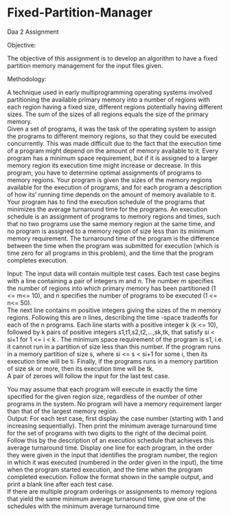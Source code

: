 # Fixed-Partition-Manager
Daa 2 Assignment

Objective:  
 
The objective of this assignment is to develop an algorithm to have a fixed partition memory 
management for the input files given.  

Methodology:  

A technique used in early multiprogramming operating systems involved partitioning the available primary memory into a number of regions with each region having a fixed size, different regions potentially having different sizes. The sum of the sizes of all regions equals the size of the primary memory.  
Given a set of programs, it was the task of the operating system to assign the programs to different memory regions, so that they could be executed concurrently. This was made difficult due to the fact that the execution time of a program might depend on the amount of memory available to it. Every program has a minimum space requirement, but if it is 
assigned to a larger memory region its execution time might increase or decrease. In this program, you have to determine optimal assignments of programs to memory regions. Your program is given the sizes of the memory regions available for the execution of programs, and for each program a description of how its’ running time depends on the amount of memory available to it. Your program has to
find the execution schedule of the programs that minimizes the average turnaround time for the programs. An execution schedule is an assignment of programs to memory regions and times, such that no two programs use the same memory region at the same time, and no program is assigned to a memory region of size less than its minimum memory requirement. The turnaround time of the program is 
the difference between the time when the program was submitted for execution (which is time zero for all programs in this problem), and the time that the program completes execution.  

Input: The input data will contain multiple test cases. Each test case begins with a line containing a pair of integers m and n. The number m specifies the number of regions into which primary memory has been partitioned (1   <= m<=    10), and n specifies the number of programs to be executed (1 <=  n<=    50).  
The next line contains m positive integers giving the sizes of the m memory regions. Following this are n lines, describing the time -space tradeoffs for each of the n programs. Each line starts with a positive integer k (k  <=  10), followed by k pairs of positive integers s1,t1,s2,t2,…,sk,tk, that satisfy si < si+1 for 1 <=   i < k . The minimum space requirement of the program 
is s1, i.e. it cannot run in a partition of size less than this number. If the program runs in a memory partition of size s, where si    <=  s < si+1 for some i, then its execution time will be ti. Finally, if the programs runs in a memory partition of size sk or more, then its execution time will be tk.  
A pair of zeroes will follow the input for the last test case.  

You may assume that each program will execute in exactly the time specified for the given region size, regardless of the number of other programs in the system. No program will have a memory requirement larger than that of the largest memory region.          
Output: For each test case, first display the case number (starting with 1 and increasing sequentially). Then print the minimum average turnaround time for the set of programs with two digits to the right of the decimal point. Follow this by the description of 
an execution schedule that achieves this average turnaround time. Display one line for each program, in the order they were given in the input that identifies the program number, the region in which it was executed (numbered in the order given in the input), the time when the program started execution, and the time when
the program completed execution. Follow the format shown in the sample output, and print a blank line after each test case.  
If there are multiple program orderings or assignments to memory regions that yield the same minimum average turnaround time, give one of the schedules with the minimum average turnaround time
